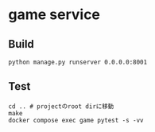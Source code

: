 # game service
## Build
```
python manage.py runserver 0.0.0.0:8001
```

## Test
```
cd .. # projectのroot dirに移動
make
docker compose exec game pytest -s -vv
```
